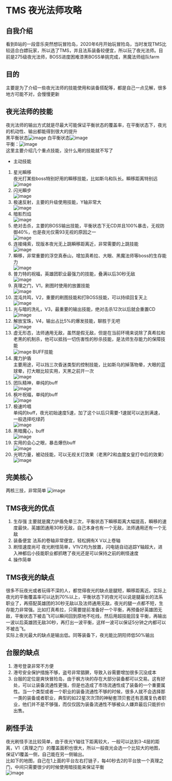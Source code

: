 # TMS 夜光法师攻略
## 自我介绍
看到B站的一段音乐突然想玩冒险岛，2020年6月开始玩冒险岛，当时发现TMS比较适合白嫖玩家，所以选了TMS，并且法系装备较便宜，所以玩了夜光法师。目前是275级夜光法师，BOSS进度困难漆黑BOSS单挑完成，黑魔法师组队farm
## 目的
主要是为了介绍一些夜光法师的技能使用和装备搭配等，都是自己一点见解，很多地方可能不对，会慢慢更新
## 夜光法师的技能
夜光法师的输出方式就是尽最大可能保证平衡状态的覆盖率，在平衡状态下，夜光的机动性、输出都能得到很大的提升  
黑平衡状态![image](https://user-images.githubusercontent.com/6283866/156951261-b946da29-8713-4dbf-bbd3-cea769eb1aa9.png)
白平衡状态![image](https://user-images.githubusercontent.com/6283866/156951160-fb2d46d1-fccd-49a8-8002-e0f9c87d0ac1.png)  
平衡：![image](https://user-images.githubusercontent.com/6283866/156951182-5b255110-92b7-4b46-abe5-a2c71fcaef2b.png)  
这里主要介绍几个重点技能，没什么用的技能就不写了  
* 主动技能
1. 星光瞬移  
夜光打某些boss特别好用的瞬移技能，比如斯乌和队长。瞬移距离特别远  
![image](https://user-images.githubusercontent.com/6283866/156515675-0685ffe0-7c59-4d6a-a323-cd762bdb21b7.png)
2. 闪光瞬步  
![image](https://user-images.githubusercontent.com/6283866/156515706-1de46419-0281-47e6-97a9-03be0a0c6512.png)
3. 极速反射，主要的升级使用技能，Y轴非常大  
![image](https://user-images.githubusercontent.com/6283866/156515770-53ba9bb9-8c49-4015-aced-11ac40120e31.png)
4. 暗影烈焰  
![image](https://user-images.githubusercontent.com/6283866/156515791-1b9d5343-ff73-48fd-80c3-4c68ab043a6c.png)
5. 绝对击杀，主要的BOSS输出技能，平衡状态下无CD并且100%暴击，无视防御40%，也是夜光仅需93无视的原因之一  
![image](https://user-images.githubusercontent.com/6283866/156515812-14b0a14a-17da-4aad-82e1-8e86f7ea4b32.png)
6. 连接绳索，现版本夜光无上跳瞬移距离近，非常需要的上跳技能  
![image](https://user-images.githubusercontent.com/6283866/156515850-8783a575-1cb1-406f-8c17-2183f56fbbbe.png)
7. 瞬移，非常重要的浮空真泰山，增加真希拉、大眼、黑魔法师等boss的生存能力  
![image](https://user-images.githubusercontent.com/6283866/156515926-769e1971-8cb5-4681-b616-abb923b9bb08.png)
8. 普力特的祝福，英雄团职业最强力的技能，叠满以后30秒无敌  
![image](https://user-images.githubusercontent.com/6283866/156515986-3d158407-bca6-44f4-b803-a0de9086691b.png)
9. 真理之门，V1，刷图时使用的放置技能  
![image](https://user-images.githubusercontent.com/6283866/156516064-f7bf03d3-8023-4323-8b25-c4c80239d648.png)
10. 混沌共鸣，V2，重要的刷图技能和打BOSS技能，可以持续回复天上  
![image](https://user-images.githubusercontent.com/6283866/156516091-e1a8ce0b-4633-4d6e-a2be-3639212ddfdb.png)
11. 光与暗的洗礼，V3，最重要的输出技能，绝对击杀12次以后就会重置CD  
![image](https://user-images.githubusercontent.com/6283866/156516136-1c6f5ed5-2e1d-4e36-9cf5-371910a181d3.png)
12. 解放宝珠，V4，输出占比5%的爆发技能，聊胜于无吧  
![image](https://user-images.githubusercontent.com/6283866/156516166-c0f9462b-cb2e-47aa-98ac-d2f8e6c18775.png)
13. 虚无形态，法师通用无敌，虽然是假无敌，但是在当前环境来说除了真希拉和老黑的机制杀，他可以抵挡一切伤害性的秒杀技能，是法师生存能力的保障技能  
![image](https://user-images.githubusercontent.com/6283866/156516212-ea7655bb-82e2-4842-bcb0-96d721030435.png)
BUFF技能
1. 魔力护盾  
主要用途，可以挡三次昏迷类型的控制技能，比如斯乌的掉落物晕，大眼的蓝球晕，打大眼比较实用，天黑之前开一次  
![image](https://user-images.githubusercontent.com/6283866/156516269-4bf0def1-b5bd-4efc-9cb0-a5e2a5b3f042.png)
2. 团队精神，单纯的buff  
![image](https://user-images.githubusercontent.com/6283866/156516412-30da1989-063c-44a1-bddc-ef6b40c6d3a6.png)
3. 枫叶祝福，单纯的buff  
![image](https://user-images.githubusercontent.com/6283866/156516467-7e7849ec-48d7-4569-ab12-75e40e49960e.png)
4. 极速吟唱  
单纯的buff，夜光初始速度5速，加了这个以后只需要-1速就可以达到满速，一般选择吃绿药  
![image](https://user-images.githubusercontent.com/6283866/156516536-a7310524-34da-4df3-a348-4a4df7dfca45.png)
5. 黑暗魔心，buff  
![image](https://user-images.githubusercontent.com/6283866/156516600-5ca080a8-4f53-4573-88fe-dfa8ef75de96.png)
6. 实用的会心之眼，暴击爆伤buff  
![image](https://user-images.githubusercontent.com/6283866/156515885-2f9c3e50-1670-4115-be73-0bb0c5d7e9a3.png)
7. 光明力量，被动技能，可以无视关灯效果（老黑P2和血腥女皇打中后的效果）  
![image](https://user-images.githubusercontent.com/6283866/156522062-104dcc76-c9b7-4725-87af-d63ad28ff467.png)

## 完美核心
两核三技，非常简单
![image](https://user-images.githubusercontent.com/6283866/156521446-b50ec0c3-93e7-4316-9e1b-a7bbd66c9294.png)
## TMS夜光的优点
1. 生存强
主要就是魔力护盾免晕三次，平衡状态下瞬移距离大幅提高，瞬移的速度最快，英雄团通用30秒无敌，自己本身也有一个无敌，法师通用还有一个无敌
2. 装备便宜
法系的卷轴非常便宜，轻松拥有X V以上卷轴
3. 刷怪速度尚可
夜光刷怪简单，V1V2均为放置，闪电链自动追踪Y轴超大，进入神都后小技能职业都抓瞎了夜光还是可以保持之前的刷怪速度
4. 操作简单
## TMS夜光的缺点
很多不玩夜光或者玩得不深的人，都觉得夜光的缺点是腿短，瞬移距离近。实际上夜光的平衡覆盖率可以达到70%以上，平衡状态下的夜光可以说是腿最长的法系职业了，再搭配英雄团的30秒无敌以及法师通用无敌，夜光的腿一点都不短，生存能力非常强。比如打真希拉，只需要提前准备好一个平衡，再预备好英雄团无敌，平衡状态下被击飞可以瞬间回到原地不吃线，然后用超技能回复平衡，再输出一波以后英雄团无敌30秒，再打出一波平衡，这样一波可以保证5分钟之内都可以不被击飞。  
实际上夜光最大的缺点是输出低。同等装备下，夜光能比阴阳师低50%输出
## 台服的缺点
1. 港号登录非常不方便
2. 港号安全保护措施不够，盗号非常猖獗，导致入谷需要增加很多沉没成本
3. 台服的定位是爽快冒险岛，由于枫方块的存在大部分装备都可以交易。这有好处，可以让装备流通性更强，但是也造成了市场流通性成了装备的一个重要属性。当一个类型或者一个职业的装备流通性不够的时候，很多人就不会选择那一类的装备或者职业，典型的如22星次次顶的神秘套顶贝套还有恶魔复仇者职业，他们并不是不够强，而仅仅因为装备流通性不够被众人嫌弃最后只能折价出售。
## 刷怪手法
夜光刷怪手法比较简单，由于夜光Y轴往下距离较大，一般可以达到3-4层的距离，V1（真理之门）的覆盖面积也很大，所以一般夜光会选一个比较大的地图，保证V1覆盖一侧，自己能在另一侧输出。  
比如下的地图，自己在1上面的平台左右打链子，每40秒去2的平台放一个真理之门，中间只需要很少的时候使用暗技能来保证平衡  
![image](https://user-images.githubusercontent.com/6283866/156952548-2982b2d6-4b8a-4630-ad34-d454d0f20311.png)

